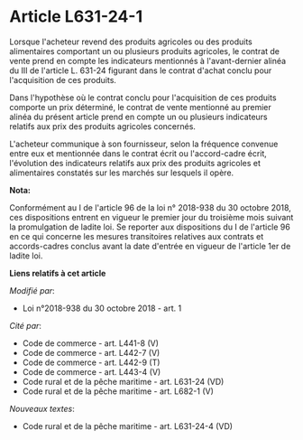 # Article L631-24-1

Lorsque l'acheteur revend des produits agricoles ou des produits alimentaires comportant un ou plusieurs produits agricoles,
le contrat de vente prend en compte les indicateurs mentionnés à l'avant-dernier alinéa du III de l'article L. 631-24
figurant dans le contrat d'achat conclu pour l'acquisition de ces produits. 

Dans l'hypothèse où le contrat conclu pour l'acquisition de ces produits comporte un prix déterminé, le contrat de vente
mentionné au premier alinéa du présent article prend en compte un ou plusieurs indicateurs relatifs aux prix des produits
agricoles concernés. 

L'acheteur communique à son fournisseur, selon la fréquence convenue entre eux et mentionnée dans le contrat écrit ou
l'accord-cadre écrit, l'évolution des indicateurs relatifs aux prix des produits agricoles et alimentaires constatés sur les
marchés sur lesquels il opère.

**Nota:**

Conformément au I de l'article 96 de la loi n° 2018-938 du 30 octobre 2018, ces dispositions entrent en vigueur le premier
jour du troisième mois suivant la promulgation de ladite loi. Se reporter aux dispositions du I de l'article 96 en ce qui
concerne les mesures transitoires relatives aux contrats et accords-cadres conclus avant la date d'entrée en vigueur de
l'article 1er de ladite loi.

**Liens relatifs à cet article**

_Modifié par_:

  - Loi n°2018-938 du 30 octobre 2018 - art. 1

_Cité par_:

  - Code de commerce - art. L441-8 (V)
  - Code de commerce - art. L442-7 (V)
  - Code de commerce - art. L442-9 (T)
  - Code de commerce - art. L443-4 (V)
  - Code rural et de la pêche maritime - art. L631-24 (VD)
  - Code rural et de la pêche maritime - art. L682-1 (V)

_Nouveaux textes_:

  - Code rural et de la pêche maritime - art. L631-24-4 (VD)
